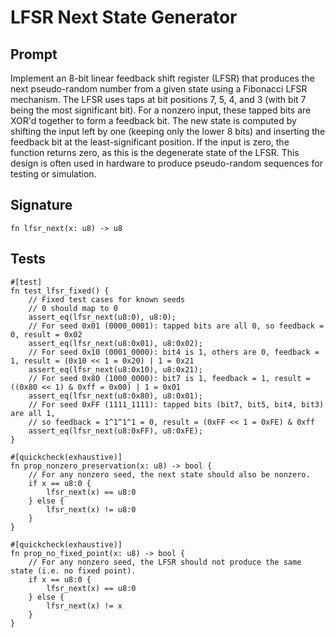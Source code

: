 # LFSR Next State Generator

## Prompt

Implement an 8-bit linear feedback shift register (LFSR) that produces the next pseudo-random number from a given state using a Fibonacci LFSR mechanism. The LFSR uses taps at bit positions 7, 5, 4, and 3 (with bit 7 being the most significant bit). For a nonzero input, these tapped bits are XOR'd together to form a feedback bit. The new state is computed by shifting the input left by one (keeping only the lower 8 bits) and inserting the feedback bit at the least-significant position. If the input is zero, the function returns zero, as this is the degenerate state of the LFSR. This design is often used in hardware to produce pseudo-random sequences for testing or simulation.

## Signature

```dslx-snippet
fn lfsr_next(x: u8) -> u8
```

## Tests

```dslx-snippet
#[test]
fn test_lfsr_fixed() {
    // Fixed test cases for known seeds
    // 0 should map to 0
    assert_eq(lfsr_next(u8:0), u8:0);
    // For seed 0x01 (0000_0001): tapped bits are all 0, so feedback = 0, result = 0x02
    assert_eq(lfsr_next(u8:0x01), u8:0x02);
    // For seed 0x10 (0001_0000): bit4 is 1, others are 0, feedback = 1, result = (0x10 << 1 = 0x20) | 1 = 0x21
    assert_eq(lfsr_next(u8:0x10), u8:0x21);
    // For seed 0x80 (1000_0000): bit7 is 1, feedback = 1, result = ((0x80 << 1) & 0xff = 0x00) | 1 = 0x01
    assert_eq(lfsr_next(u8:0x80), u8:0x01);
    // For seed 0xFF (1111_1111): tapped bits (bit7, bit5, bit4, bit3) are all 1,
    // so feedback = 1^1^1^1 = 0, result = (0xFF << 1 = 0xFE) & 0xff
    assert_eq(lfsr_next(u8:0xFF), u8:0xFE);
}

#[quickcheck(exhaustive)]
fn prop_nonzero_preservation(x: u8) -> bool {
    // For any nonzero seed, the next state should also be nonzero.
    if x == u8:0 {
        lfsr_next(x) == u8:0
    } else {
        lfsr_next(x) != u8:0
    }
}

#[quickcheck(exhaustive)]
fn prop_no_fixed_point(x: u8) -> bool {
    // For any nonzero seed, the LFSR should not produce the same state (i.e. no fixed point).
    if x == u8:0 {
        lfsr_next(x) == u8:0
    } else {
        lfsr_next(x) != x
    }
}
```
